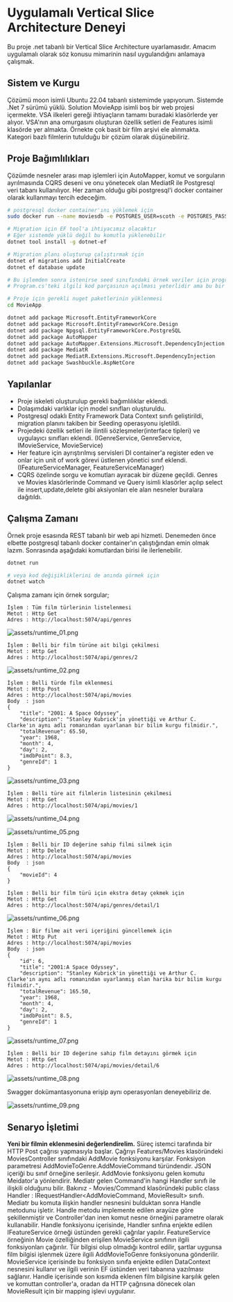 # Uygulamalı Vertical Slice Architecture Deneyi

Bu proje .net tabanlı bir Vertical Slice Architecture uyarlamasıdır. Amacım uygulamalı olarak söz konusu mimarinin nasıl uygulandığını anlamaya çalışmak.

## Sistem ve Kurgu

Çözümü moon isimli Ubuntu 22.04 tabanlı sistemimde yapıyorum. Sistemde .Net 7 sürümü yüklü. Solution MovieApp isimli boş bir web projesi içermekte. VSA ilkeleri gereği ihtiyaçların tamamı buradaki klasörlerde yer alıyor. VSA'nın ana omurgasını oluşturan özellik setleri de Features isimli klasörde yer almakta. Örnekte çok basit bir film arşivi ele alınmakta. Kategori bazlı filmlerin tutulduğu bir çözüm olarak düşünebiliriz.

## Proje Bağımlılıkları

Çözümde nesneler arası map işlemleri için AutoMapper, komut ve sorguların ayrılmasında CQRS deseni ve onu yönetecek olan MediatR ile Postgresql veri tabanı kullanılıyor. Her zaman olduğu gibi postgresql'i docker container olarak kullanmayı tercih edeceğim.

```bash
# postgresql docker container'ını yüklemek için
sudo docker run --name moviesdb -e POSTGRES_USER=scoth -e POSTGRES_PASSWORD=tiger -p 5435:5432 -v /data:/var/lib/postgresql/data -d postgres

# Migration için EF tool'a ihtiyacımız olacaktır
# Eğer sistemde yüklü değil bu komutla yüklenebilir
dotnet tool install -g dotnet-ef

# Migration planı oluşturup çalıştırmak için
dotnet ef migrations add InitialCreate
dotnet ef database update

# Bu işlemden sonra istenirse seed sınıfındaki örnek veriler için program çalıştırılabilir
# Program.cs'teki ilgili kod parçasının açılması yeterlidir ama bu bir zorunluluk değil

# Proje için gerekli nuget paketlerinin yüklenmesi
cd MovieApp

dotnet add package Microsoft.EntityFrameworkCore 
dotnet add package Microsoft.EntityFrameworkCore.Design 
dotnet add package Npgsql.EntityFrameworkCore.PostgreSQL 
dotnet add package AutoMapper 
dotnet add package AutoMapper.Extensions.Microsoft.DependencyInjection 
dotnet add package MediatR 
dotnet add package MediatR.Extensions.Microsoft.DependencyInjection 
dotnet add package Swashbuckle.AspNetCore
```

## Yapılanlar

- Proje iskeleti oluşturulup gerekli bağımlılıklar eklendi.
- Dolaşımdaki varlıklar için model sınıfları oluşturuldu.
- Postgresql odaklı Entity Framework Data Context sınıfı geliştirildi, migration planını takiben bir Seeding operasyonu işletildi.
- Projedeki özellik setleri ile ilintili sözleşmeler(interface tipleri) ve uygulayıcı sınıfları eklendi. (IGenreService, GenreService, IMovieService, MovieService)
- Her feature için ayrıştırılmış servisleri DI container'a register eden ve onlar için unit of work görevi üstlenen yönetici sınıf eklendi. (IFeatureServiceManager, FeatureServiceManager)
- CQRS özelinde sorgu ve komutları ayıracak bir düzene geçildi. Genres ve Movies klasörlerinde Command ve Query isimli klasörler açılıp select ile insert,update,delete gibi aksiyonları ele alan nesneler buralara dağıtıldı.

## Çalışma Zamanı

Örnek proje esasında REST tabanlı bir web api hizmeti. Denemeden önce elbette postgresql tabanlı docker container'ın çalıştığından emin olmak lazım. Sonrasında aşağıdaki komutlardan birisi ile ilerlenebilir.

```bash
dotnet run

# veya kod değişikliklerini de anında görmek için
dotnet watch
```

Çalışma zamanı için örnek sorgular;

```text
İşlem : Tüm film türlerinin listelenmesi
Metot : Http Get
Adres : http://localhost:5074/api/genres
```
![assets/runtime_01.png](assets/runtime_01.png)

```text
İşlem : Belli bir film türüne ait bilgi çekilmesi
Metot : Http Get
Adres : http://localhost:5074/api/genres/2
```
![assets/runtime_02.png](assets/runtime_02.png)

```text
İşlem : Belli türde film eklenmesi
Metot : Http Post
Adres : http://localhost:5074/api/movies
Body  : json
{
    "title": "2001: A Space Odyssey",
    "description": "Stanley Kubrick'in yönettiği ve Arthur C. Clarke'ın aynı adlı romanından uyarlanan bir bilim kurgu filmidir.",
    "totalRevenue": 65.50,
    "year": 1968,
    "month": 4,
    "day": 2,
    "imdbPoint": 8.3,
    "genreId": 1
}
```

![assets/runtime_03.png](assets/runtime_03.png)

```text
İşlem : Belli türe ait filmlerin listesinin çekilmesi
Metot : Http Get
Adres : http://localhost:5074/api/movies/1
```

![assets/runtime_04.png](assets/runtime_04.png)

![assets/runtime_05.png](assets/runtime_05.png)

```text
İşlem : Belli bir ID değerine sahip filmi silmek için
Metot : Http Delete
Adres : http://localhost:5074/api/movies
Body  : json
{
    "movieId": 4
}
```

```text
İşlem : Belli bir film türü için ekstra detay çekmek için
Metot : Http Get
Adres : http://localhost:5074/api/genres/detail/1
```

![assets/runtime_06.png](assets/runtime_06.png)

```text
İşlem : Bir filme ait veri içeriğini güncellemek için
Metot : Http Put
Adres : http://localhost:5074/api/movies
Body  : json
{
    "id": 6,
    "title": "2001:A Space Odyssey",
    "description": "Stanley Kubrick'in yönettiği ve Arthur C. Clarke'ın aynı adlı romanından uyarlanmış olan harika bir bilim kurgu filmidir.",
    "totalRevenue": 165.50,
    "year": 1968,
    "month": 4,
    "day": 2,
    "imdbPoint": 8.5,
    "genreId": 1
}
```

![assets/runtime_07.png](assets/runtime_07.png)

```text
İşlem : Belli bir ID değerine sahip film detayını görmek için
Metot : Http Get
Adres : http://localhost:5074/api/movies/detail/6
```

![assets/runtime_08.png](assets/runtime_08.png)

Swagger dokümantasyonuna erişip aynı operasyonları deneyebiliriz de.

![assets/runtime_09.png](assets/runtime_09.png)

## Senaryo İşletimi

**Yeni bir filmin eklenmesini değerlendirelim.** Süreç istemci tarafında bir HTTP Post çağrısı yapmasıyla başlar. Çağrıyı Features/Movies klasöründeki MoviesController sınıfındaki AddMovie fonksiyonu karşılar. Fonksiyon parametresi AddMovieToGenre.AddMovieCommand türündendir. JSON içeriği bu sınıf örneğine serileşir. AddMovie fonksiyonu gelen komutu Meidator'a yönlendirir. Mediatr gelen Command'in hangi Handler sınıfı ile ilişkili olduğunu bilir. Bakınız - Movies/Command klasöründeki public class Handler : IRequestHandler<AddMovieCommand, MovieResult> sınıfı. Mediatr bu komuta ilişkin handler nesnesini bulduktan sonra Handle metodunu işletir. Handle metodu implemente edilen arayüze göre şekillenmiştir ve Controller'dan inen komut nesne örneğini parametre olarak kullanabilir. Handle fonksiyonu içerisinde, Handler sınfına enjekte edilen IFeatureService örneği üstünden gerekli çağrılar yapılır. FeatureService örneğinin Movie özelliğinden erişilen MovieService sınıfının ilgili fonksiyonları çağırılır. Tür bilgisi olup olmadığı kontrol edilir, şartlar uygunsa film bilgisi işlenmek üzere ilgili AddMovieToGenre fonksiyonuna gönderilir. MovieService içerisinde bu fonksiyon sınıfa enjekte edilen DataContext nesnesini kullanır ve ilgili verinin EF üstünden veri tabanına yazılması sağlanır. Handle içerisinde son kısımda eklenen film bilgisine karşılık gelen ve komuttan controller'a, oradan da HTTP çağrısına dönecek olan MovieResult için bir mapping işlevi uygulanır.